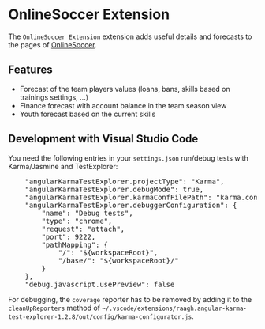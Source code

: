 # OnlineSoccer Extension

The `OnlineSoccer Extension` extension adds useful details and forecasts to the pages of [OnlineSoccer](https://os.ongapo.com).

## Features

- Forecast of the team players values (loans, bans, skills based on trainings settings, ...)
- Finance forecast with account balance in the team season view
- Youth forecast based on the current skills 


## Development with Visual Studio Code

You need the following entries in your `settings.json` run/debug tests with Karma/Jasmine and TestExplorer:

<pre>
    "angularKarmaTestExplorer.projectType": "Karma",
    "angularKarmaTestExplorer.debugMode": true,
    "angularKarmaTestExplorer.karmaConfFilePath": "karma.conf.js",
    "angularKarmaTestExplorer.debuggerConfiguration": {
        "name": "Debug tests",
        "type": "chrome",
        "request": "attach",
        "port": 9222,
        "pathMapping": {
            "/": "${workspaceRoot}",
            "/base/": "${workspaceRoot}/"
        }
    },
    "debug.javascript.usePreview": false
</pre>

For debugging, the `coverage` reporter has to be removed by adding it to the `cleanUpReporters` method of
`~/.vscode/extensions/raagh.angular-karma-test-explorer-1.2.8/out/config/karma-configurator.js`.
